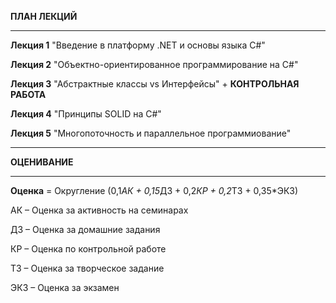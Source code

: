 **ПЛАН ЛЕКЦИЙ**

__________________________________________________________________

**Лекция 1**  "Введение в платформу .NET и основы языка C#"

**Лекция 2**  "Объектно-ориентированное программирование на C#"

**Лекция 3**  "Абстрактные классы vs Интерфейсы" + **КОНТРОЛЬНАЯ РАБОТА**

**Лекция 4**  "Принципы SOLID на C#"

**Лекция 5**  "Многопоточность и параллельное программиование"



___________________________________________________________________

**ОЦЕНИВАНИЕ**
___________________________________________________________________

**Оценка** = Округление (0,1*АК + 0,15*ДЗ + 0,2*КР + 0,2*ТЗ + 0,35*ЭКЗ)

АК – Оценка за активность на семинарах

ДЗ – Оценка за домашние задания

КР – Оценка по контрольной работе

ТЗ – Оценка за творческое задание

ЭКЗ – Оценка за экзамен
